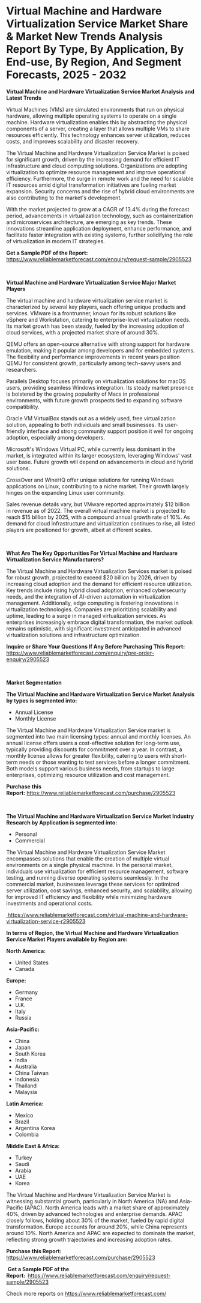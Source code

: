 <p><h1>Virtual Machine and Hardware Virtualization Service Market Share & Market New Trends Analysis Report By Type, By Application, By End-use, By Region, And Segment Forecasts, 2025 - 2032</h1></p><p><strong>Virtual Machine and Hardware Virtualization Service Market Analysis and Latest Trends</strong></p>
<p><p>Virtual Machines (VMs) are simulated environments that run on physical hardware, allowing multiple operating systems to operate on a single machine. Hardware virtualization enables this by abstracting the physical components of a server, creating a layer that allows multiple VMs to share resources efficiently. This technology enhances server utilization, reduces costs, and improves scalability and disaster recovery.</p><p>The Virtual Machine and Hardware Virtualization Service Market is poised for significant growth, driven by the increasing demand for efficient IT infrastructure and cloud computing solutions. Organizations are adopting virtualization to optimize resource management and improve operational efficiency. Furthermore, the surge in remote work and the need for scalable IT resources amid digital transformation initiatives are fueling market expansion. Security concerns and the rise of hybrid cloud environments are also contributing to the market's development.</p><p>With the market projected to grow at a CAGR of 13.4% during the forecast period, advancements in virtualization technology, such as containerization and microservices architecture, are emerging as key trends. These innovations streamline application deployment, enhance performance, and facilitate faster integration with existing systems, further solidifying the role of virtualization in modern IT strategies.</p></p>
<p><strong>Get a Sample PDF of the Report:&nbsp;</strong> <a href="https://www.reliablemarketforecast.com/enquiry/request-sample/2905523?utm_campaign=2739&utm_medium=2&utm_source=Github&utm_content=ia&utm_term=12032025&utm_id=virtual-machine-and-hardware-virtualization-service">https://www.reliablemarketforecast.com/enquiry/request-sample/2905523</a></p>
<p>&nbsp;</p>
<p><strong>Virtual Machine and Hardware Virtualization Service Major Market Players</strong></p>
<p><p>The virtual machine and hardware virtualization service market is characterized by several key players, each offering unique products and services. VMware is a frontrunner, known for its robust solutions like vSphere and Workstation, catering to enterprise-level virtualization needs. Its market growth has been steady, fueled by the increasing adoption of cloud services, with a projected market share of around 30%.</p><p>QEMU offers an open-source alternative with strong support for hardware emulation, making it popular among developers and for embedded systems. The flexibility and performance improvements in recent years position QEMU for consistent growth, particularly among tech-savvy users and researchers.</p><p>Parallels Desktop focuses primarily on virtualization solutions for macOS users, providing seamless Windows integration. Its steady market presence is bolstered by the growing popularity of Macs in professional environments, with future growth prospects tied to expanding software compatibility.</p><p>Oracle VM VirtualBox stands out as a widely used, free virtualization solution, appealing to both individuals and small businesses. Its user-friendly interface and strong community support position it well for ongoing adoption, especially among developers.</p><p>Microsoft's Windows Virtual PC, while currently less dominant in the market, is integrated within its larger ecosystem, leveraging Windows' vast user base. Future growth will depend on advancements in cloud and hybrid solutions.</p><p>CrossOver and WineHQ offer unique solutions for running Windows applications on Linux, contributing to a niche market. Their growth largely hinges on the expanding Linux user community.</p><p>Sales revenue details vary, but VMware reported approximately $12 billion in revenue as of 2022. The overall virtual machine market is projected to reach $15 billion by 2025, with a compound annual growth rate of 10%. As demand for cloud infrastructure and virtualization continues to rise, all listed players are positioned for growth, albeit at different scales.</p></p>
<p>&nbsp;</p>
<p><strong>What Are The Key Opportunities For Virtual Machine and Hardware Virtualization Service Manufacturers?</strong></p>
<p><p>The Virtual Machine and Hardware Virtualization Services market is poised for robust growth, projected to exceed $20 billion by 2026, driven by increasing cloud adoption and the demand for efficient resource utilization. Key trends include rising hybrid cloud adoption, enhanced cybersecurity needs, and the integration of AI-driven automation in virtualization management. Additionally, edge computing is fostering innovations in virtualization technologies. Companies are prioritizing scalability and uptime, leading to a surge in managed virtualization services. As enterprises increasingly embrace digital transformation, the market outlook remains optimistic, with significant investment anticipated in advanced virtualization solutions and infrastructure optimization.</p></p>
<p><strong>Inquire or Share Your Questions If Any Before Purchasing This Report:</strong> <a href="https://www.reliablemarketforecast.com/enquiry/pre-order-enquiry/2905523?utm_campaign=2739&utm_medium=2&utm_source=Github&utm_content=ia&utm_term=12032025&utm_id=virtual-machine-and-hardware-virtualization-service">https://www.reliablemarketforecast.com/enquiry/pre-order-enquiry/2905523</a></p>
<p>&nbsp;</p>
<p><strong>Market Segmentation</strong></p>
<p><strong>The Virtual Machine and Hardware Virtualization Service Market Analysis by types is segmented into:</strong></p>
<p><ul><li>Annual License</li><li>Monthly License</li></ul></p>
<p><p>The Virtual Machine and Hardware Virtualization Service market is segmented into two main licensing types: annual and monthly licenses. An annual license offers users a cost-effective solution for long-term use, typically providing discounts for commitment over a year. In contrast, a monthly license allows for greater flexibility, catering to users with short-term needs or those wanting to test services before a longer commitment. Both models support various business needs, from startups to large enterprises, optimizing resource utilization and cost management.</p></p>
<p><strong>Purchase this Report:&nbsp;</strong><a href="https://www.reliablemarketforecast.com/purchase/2905523?utm_campaign=2739&utm_medium=2&utm_source=Github&utm_content=ia&utm_term=12032025&utm_id=virtual-machine-and-hardware-virtualization-service">https://www.reliablemarketforecast.com/purchase/2905523</a></p>
<p>&nbsp;</p>
<p><strong>The Virtual Machine and Hardware Virtualization Service Market Industry Research by Application is segmented into:</strong></p>
<p><ul><li>Personal</li><li>Commercial</li></ul></p>
<p><p>The Virtual Machine and Hardware Virtualization Service Market encompasses solutions that enable the creation of multiple virtual environments on a single physical machine. In the personal market, individuals use virtualization for efficient resource management, software testing, and running diverse operating systems seamlessly. In the commercial market, businesses leverage these services for optimized server utilization, cost savings, enhanced security, and scalability, allowing for improved IT efficiency and flexibility while minimizing hardware investments and operational costs.</p></p>
<p><a href="https://www.reliablemarketforecast.com/virtual-machine-and-hardware-virtualization-service-r2905523?utm_campaign=2739&utm_medium=2&utm_source=Github&utm_content=ia&utm_term=12032025&utm_id=virtual-machine-and-hardware-virtualization-service">&nbsp;https://www.reliablemarketforecast.com/virtual-machine-and-hardware-virtualization-service-r2905523</a></p>
<p><strong>In terms of Region, the Virtual Machine and Hardware Virtualization Service Market Players available by Region are:</strong></p>
<p>
    <p> <strong> North America: </strong>
        <ul>
            <li>United States</li>
            <li>Canada</li>
        </ul>
        </p> 
    <p> <strong> Europe: </strong>
        <ul>
            <li>Germany</li>
            <li>France</li>
            <li>U.K.</li>
            <li>Italy</li>
            <li>Russia</li>
        </ul>
        </p> 
    <p> <strong> Asia-Pacific: </strong>
        <ul>
            <li>China</li>
            <li>Japan</li>
            <li>South Korea</li>
            <li>India</li>
            <li>Australia</li>
            <li>China Taiwan</li>
            <li>Indonesia</li>
            <li>Thailand</li>
            <li>Malaysia</li>
        </ul>
        </p> 
    <p> <strong> Latin America: </strong>
        <ul>
            <li>Mexico</li>
            <li>Brazil</li>
            <li>Argentina Korea</li>
            <li>Colombia</li>
        </ul>
        </p> 
    <p> <strong> Middle East & Africa: </strong>
        <ul>
            <li>Turkey</li>
            <li>Saudi</li>
            <li>Arabia</li>
            <li>UAE</li>
            <li>Korea</li>
        </ul>
    </p>
    </p>
<p><p>The Virtual Machine and Hardware Virtualization Service Market is witnessing substantial growth, particularly in North America (NA) and Asia-Pacific (APAC). North America leads with a market share of approximately 40%, driven by advanced technologies and enterprise demands. APAC closely follows, holding about 30% of the market, fueled by rapid digital transformation. Europe accounts for around 20%, while China represents around 10%. North America and APAC are expected to dominate the market, reflecting strong growth trajectories and increasing adoption rates.</p></p>
<p><strong>Purchase this Report: </strong><a href="https://www.reliablemarketforecast.com/purchase/2905523?utm_campaign=2739&utm_medium=2&utm_source=Github&utm_content=ia&utm_term=12032025&utm_id=virtual-machine-and-hardware-virtualization-service">https://www.reliablemarketforecast.com/purchase/2905523</a></p>
<p>&nbsp;<strong>Get a Sample PDF of the Report:&nbsp;&nbsp;</strong><a href="https://www.reliablemarketforecast.com/enquiry/request-sample/2905523?utm_campaign=2739&utm_medium=2&utm_source=Github&utm_content=ia&utm_term=12032025&utm_id=virtual-machine-and-hardware-virtualization-service">https://www.reliablemarketforecast.com/enquiry/request-sample/2905523</a></p>
<p><strong></strong></p>
<p>Check more reports on <a href="https://www.reliablemarketforecast.com/?utm_campaign=2739&utm_medium=2&utm_source=Github&utm_content=ia&utm_term=12032025&utm_id=virtual-machine-and-hardware-virtualization-service">https://www.reliablemarketforecast.com/</a></p>